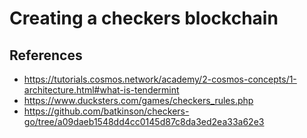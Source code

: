 # Creating a checkers blockchain

## References
- https://tutorials.cosmos.network/academy/2-cosmos-concepts/1-architecture.html#what-is-tendermint
- https://www.ducksters.com/games/checkers_rules.php
- https://github.com/batkinson/checkers-go/tree/a09daeb1548dd4cc0145d87c8da3ed2ea33a62e3